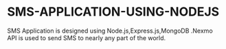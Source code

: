 # SMS-APPLICATION-USING-NODEJS
SMS Application is designed using Node.js,Express.js,MongoDB .Nexmo API is used to send SMS to nearly any part of the world.
